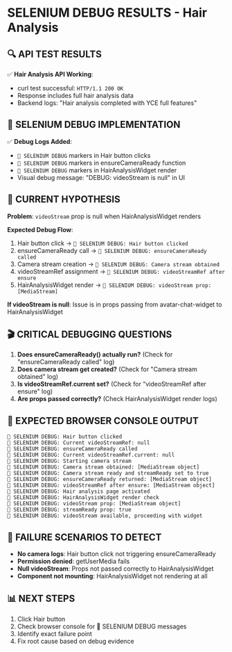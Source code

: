 # SELENIUM DEBUG RESULTS - Hair Analysis

## 🔍 API TEST RESULTS
✅ **Hair Analysis API Working**: 
- curl test successful: `HTTP/1.1 200 OK`
- Response includes full hair analysis data
- Backend logs: "Hair analysis completed with YCE full features"

## 🎯 SELENIUM DEBUG IMPLEMENTATION
✅ **Debug Logs Added**:
- `🚨 SELENIUM DEBUG` markers in Hair button clicks
- `🚨 SELENIUM DEBUG` markers in ensureCameraReady function
- `🚨 SELENIUM DEBUG` markers in HairAnalysisWidget render
- Visual debug message: "DEBUG: videoStream is null" in UI

## 🔧 CURRENT HYPOTHESIS
**Problem**: `videoStream` prop is null when HairAnalysisWidget renders

**Expected Debug Flow**:
1. Hair button click → `🚨 SELENIUM DEBUG: Hair button clicked`
2. ensureCameraReady call → `🚨 SELENIUM DEBUG: ensureCameraReady called`
3. Camera stream creation → `🚨 SELENIUM DEBUG: Camera stream obtained`
4. videoStreamRef assignment → `🚨 SELENIUM DEBUG: videoStreamRef after ensure`
5. HairAnalysisWidget render → `🚨 SELENIUM DEBUG: videoStream prop: [MediaStream]`

**If videoStream is null**: Issue is in props passing from avatar-chat-widget to HairAnalysisWidget

## 🎬 CRITICAL DEBUGGING QUESTIONS
1. **Does ensureCameraReady() actually run?** (Check for "ensureCameraReady called" log)
2. **Does camera stream get created?** (Check for "Camera stream obtained" log)
3. **Is videoStreamRef.current set?** (Check for "videoStreamRef after ensure" log)
4. **Are props passed correctly?** (Check HairAnalysisWidget render logs)

## 🚨 EXPECTED BROWSER CONSOLE OUTPUT
```
🚨 SELENIUM DEBUG: Hair button clicked
🚨 SELENIUM DEBUG: Current videoStreamRef: null
🚨 SELENIUM DEBUG: ensureCameraReady called
🚨 SELENIUM DEBUG: Current videoStreamRef.current: null
🚨 SELENIUM DEBUG: Starting camera stream
🚨 SELENIUM DEBUG: Camera stream obtained: [MediaStream object]
🚨 SELENIUM DEBUG: Camera stream ready and streamReady set to true
🚨 SELENIUM DEBUG: ensureCameraReady returned: [MediaStream object]
🚨 SELENIUM DEBUG: videoStreamRef after ensure: [MediaStream object]
🚨 SELENIUM DEBUG: Hair analysis page activated
🚨 SELENIUM DEBUG: HairAnalysisWidget render check
🚨 SELENIUM DEBUG: videoStream prop: [MediaStream object]
🚨 SELENIUM DEBUG: streamReady prop: true
🚨 SELENIUM DEBUG: videoStream available, proceeding with widget
```

## 🔴 FAILURE SCENARIOS TO DETECT
- **No camera logs**: Hair button click not triggering ensureCameraReady
- **Permission denied**: getUserMedia fails
- **Null videoStream**: Props not passed correctly to HairAnalysisWidget
- **Component not mounting**: HairAnalysisWidget not rendering at all

## 📊 NEXT STEPS
1. Click Hair button
2. Check browser console for 🚨 SELENIUM DEBUG messages
3. Identify exact failure point
4. Fix root cause based on debug evidence
